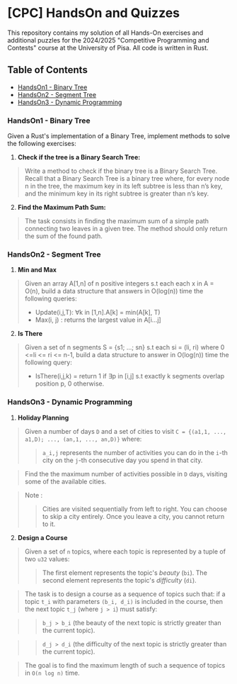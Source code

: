# [CPC] HandsOn and Quizzes
This repository contains my solution of all Hands-On exercises and additional puzzles for the 2024/2025 "Competitive Programming and Contests" course at the University of Pisa. All code is written in Rust.

## Table of Contents

- [HandsOn1 - Binary Tree](#handson1-binary-tree)
- [HandsOn2 - Segment Tree](#handson2-segment-tree)
- [HandsOn3 - Dynamic Programming](#handson3-dynamic-programming)

### HandsOn1 - Binary Tree
Given a Rust's implementation of a Binary Tree, implement methods to solve the following exercises:

1. **Check if the tree is a Binary Search Tree:**
> Write a method to check if the binary tree is a Binary Search Tree. Recall that a Binary Search Tree is a binary tree where, for every node n in the tree, the maximum key in its left subtree is less than n’s key, and the minimum key in its right subtree is greater than n’s key.
2. **Find the Maximum Path Sum:**
> The task consists in finding the maximum sum of a simple path connecting two leaves in a given tree. The method should only return the sum of the found path.

### HandsOn2 - Segment Tree

1. **Min and Max**
> Given an array A[1,n] of n positive integers s.t each each x in A = O(n), build a data structure that answers in O(log(n)) time the following queries:
> * Update(i,j,T): ∀k in [1,n].A[k] = min(A[k], T)
> *  Max(i, j) : returns the largest value in A[i...j]

2. **Is There**
> Given a set of n segments S = {s1; ...; sn} s.t each si = (li, ri) where 0 <=li <= ri <= n-1, build a data structure to answer in O(log(n))
time the following query:
> * IsThere(i,j,k) = return 1 if ∃p in [i,j] s.t exactly k segments overlap position p, 0 otherwise.

### HandsOn3 - Dynamic Programming
1. **Holiday Planning**
> Given a number of days `D` and a set of cities to visit `C = {(a1,1, ..., a1,D); ..., (an,1, ..., an,D)}` where:
> > `a_i,j` represents the number of activities you can do in the `i`-th city on the `j`-th consecutive day you spend in that city.

> Find the the maximum number of activities possible in `D` days, visiting some of the available cities.

> Note :
> > Cities are visited sequentially from left to right.
> > You can choose to skip a city entirely.
> > Once you leave a city, you cannot return to it.

2. **Design a Course**
> Given a set of `n` topics, where each topic is represented by a tuple of two `u32` values:
> > The first element represents the topic's *beauty* (`bi`).
> > The second element represents the topic's *difficulty* (`di`).

> The task is to design a course as a sequence of topics such that: if a topic `t_i` with parameters `(b_i, d_i)` is included in the  course, then the next topic `t_j` (where `j > i`) must satisfy:

> > `b_j > b_i` (the beauty of the next topic is strictly greater than the current topic).

> >`d_j > d_i` (the difficulty of the next topic is strictly greater than the current topic).

> The goal is to find the maximum length of such a sequence of topics in `O(n log n)` time.

